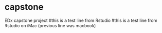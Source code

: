# capstone
EDx capstone project
#this is a test line from Rstudio
#this is a test line from Rstudio on iMac (previous line was macbook)